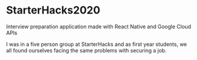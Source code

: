 # StarterHacks2020
Interview preparation application made with React Native and Google Cloud APIs 

I was in a five person group at StarterHacks and as first year students, we all found ourselves facing the same problems with securing a job. 
